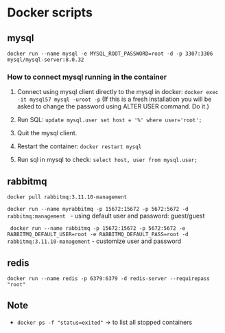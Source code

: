 # Docker scripts

## mysql

`docker run --name mysql -e MYSQL_ROOT_PASSWORD=root -d -p 3307:3306 mysql/mysql-server:8.0.32`

### How to connect mysql running in the container

1. Connect using mysql client directly to the mysql in docker: `docker exec -it mysql57 mysql -uroot -p`
(If this is a fresh installation you will be asked to change the password using ALTER USER command. Do it.)

2. Run SQL: `update mysql.user set host = '%' where user='root';`

3. Quit the mysql client.

4. Restart the container: `docker restart mysql`
5. Run sql in mysql to check: `select host, user from mysql.user;`

## rabbitmq

`docker pull rabbitmq:3.11.10-management`

`docker run --name myrabbitmq -p 15672:15672 -p 5672:5672 -d rabbitmq:management
`
    - using default user and password: guest/guest

` docker run --name rabbitmq -p 15672:15672 -p 5672:5672 -e RABBITMQ_DEFAULT_USER=root -e RABBITMQ_DEFAULT_PASS=root -d rabbitmq:3.11.10-management`
    - customize user and password

## redis

`docker run --name redis -p 6379:6379 -d redis-server --requirepass "root"`

## Note

- `docker ps -f "status=exited"` -> to list all stopped containers